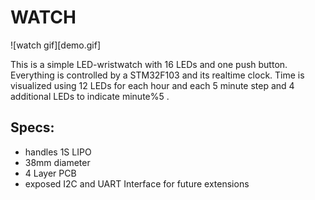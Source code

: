 # WATCH   
![watch gif][demo.gif]

This is a simple LED-wristwatch with 16 LEDs and one push button.
Everything is controlled by a STM32F103 and its realtime clock.
Time is visualized using 12 LEDs for each hour and each 5 minute step and 4 additional LEDs to indicate minute%5 .

## Specs:   
* handles 1S LIPO
* 38mm diameter
* 4 Layer PCB
* exposed I2C and UART Interface for future extensions

